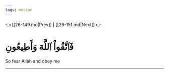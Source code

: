 ```yaml
---
tags: meccan
---
```


👈 [[26-149.md|Prev]] | [[26-151.md|Next]] 👉

# فَٱتَّقُواْ ٱللَّهَ وَأَطِيعُونِ

So fear Allah and obey me

---

